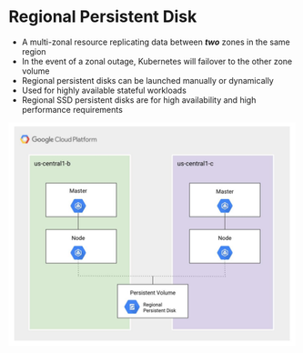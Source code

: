 # Regional Persistent Disk

* A multi-zonal resource replicating data between ***two*** zones in the same region
* In the event of a zonal outage, Kubernetes will failover to the other zone volume
* Regional persistent disks can be launched manually or dynamically
* Used for highly available stateful workloads
* Regional SSD persistent disks are for high availability and high performance requirements

[![](../media/regional-persistent-disk.jpg)](https://cloud.google.com/solutions/partners/deploying-sql-server-gke)
